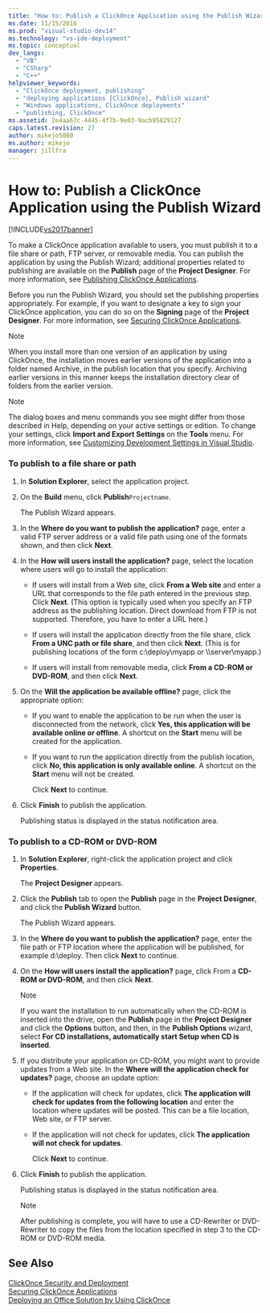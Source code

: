 ```yaml
---
title: "How to: Publish a ClickOnce Application using the Publish Wizard | Microsoft Docs"
ms.date: 11/15/2016
ms.prod: "visual-studio-dev14"
ms.technology: "vs-ide-deployment"
ms.topic: conceptual
dev_langs: 
  - "VB"
  - "CSharp"
  - "C++"
helpviewer_keywords: 
  - "ClickOnce deployment, publishing"
  - "deploying applications [ClickOnce], Publish wizard"
  - "Windows applications, ClickOnce deployments"
  - "publishing, ClickOnce"
ms.assetid: 2e4aa67c-4445-4f7b-9e03-9acb95829127
caps.latest.revision: 27
author: mikejo5000
ms.author: mikejo
manager: jillfra
---
```

# How to: Publish a ClickOnce Application using the Publish Wizard
[!INCLUDE[vs2017banner](../includes/vs2017banner.md)]

To make a ClickOnce application available to users, you must publish it to a file share or path, FTP server, or removable media. You can publish the application by using the Publish Wizard; additional properties related to publishing are available on the **Publish** page of the **Project Designer**. For more information, see [Publishing ClickOnce Applications](../deployment/publishing-clickonce-applications.md).  
  
 Before you run the Publish Wizard, you should set the publishing properties appropriately. For example, if you want to designate a key to sign your ClickOnce application, you can do so on the **Signing** page of the **Project Designer**. For more information, see [Securing ClickOnce Applications](../deployment/securing-clickonce-applications.md).  
  
> [!NOTE]
> When you install more than one version of an application by using ClickOnce, the installation moves earlier versions of the application into a folder named Archive, in the publish location that you specify. Archiving earlier versions in this manner keeps the installation directory clear of folders from the earlier version.  
  
> [!NOTE]
> The dialog boxes and menu commands you see might differ from those described in Help, depending on your active settings or edition. To change your settings, click **Import and Export Settings** on the **Tools** menu. For more information, see [Customizing Development Settings in Visual Studio](http://msdn.microsoft.com/22c4debb-4e31-47a8-8f19-16f328d7dcd3).  
  
### To publish to a file share or path  
  
1. In **Solution Explorer**, select the application project.  
  
2. On the **Build** menu, click **Publish**`Projectname`.  
  
    The Publish Wizard appears.  
  
3. In the **Where do you want to publish the application?** page, enter a valid FTP server address or a valid file path using one of the formats shown, and then click **Next**.  
  
4. In the **How will users install the application?** page, select the location where users will go to install the application:  
  
   - If users will install from a Web site, click **From a Web site** and enter a URL that corresponds to the file path entered in the previous step. Click **Next**. (This option is typically used when you specify an FTP address as the publishing location. Direct download from FTP is not supported. Therefore, you have to enter a URL here.)  
  
   - If users will install the application directly from the file share, click **From a UNC path or file share**, and then click **Next**. (This is for publishing locations of the form c:\deploy\myapp or \\\server\myapp.)  
  
   - If users will install from removable media, click **From a CD-ROM or DVD-ROM**, and then click **Next**.  
  
5. On the **Will the application be available offline?** page, click the appropriate option:  
  
   - If you want to enable the application to be run when the user is disconnected from the network, click **Yes, this application will be available online or offline**. A shortcut on the **Start** menu will be created for the application.  
  
   - If you want to run the application directly from the publish location, click **No, this application is only available online**. A shortcut on the **Start** menu will not be created.  
  
     Click **Next** to continue.  
  
6. Click **Finish** to publish the application.  
  
    Publishing status is displayed in the status notification area.  
  
### To publish to a CD-ROM or DVD-ROM  
  
1. In **Solution Explorer**, right-click the application project and click **Properties**.  
  
    The **Project Designer** appears.  
  
2. Click the **Publish** tab to open the **Publish** page in the **Project Designer**, and click the **Publish Wizard** button.  
  
    The Publish Wizard appears.  
  
3. In the **Where do you want to publish the application?** page, enter the file path or FTP location where the application will be published, for example d:\deploy. Then click **Next** to continue.  
  
4. On the **How will users install the application?** page, click From a **CD-ROM or DVD-ROM**, and then click **Next**.  
  
   > [!NOTE]
   > If you want the installation to run automatically when the CD-ROM is inserted into the drive, open the **Publish** page in the **Project Designer** and click the **Options** button, and then, in the **Publish Options** wizard, select **For CD installations, automatically start Setup when CD is inserted**.  
  
5. If you distribute your application on CD-ROM, you might want to provide updates from a Web site. In the **Where will the application check for updates?** page, choose an update option:  
  
   - If the application will check for updates, click **The application will check for updates from the following location** and enter the location where updates will be posted. This can be a file location, Web site, or FTP server.  
  
   - If the application will not check for updates, click **The application will not check for updates**.  
  
     Click **Next** to continue.  
  
6. Click **Finish** to publish the application.  
  
    Publishing status is displayed in the status notification area.  
  
   > [!NOTE]
   > After publishing is complete, you will have to use a CD-Rewriter or DVD-Rewriter to copy the files from the location specified in step 3 to the CD-ROM or DVD-ROM media.  
  
## See Also  
 [ClickOnce Security and Deployment](../deployment/clickonce-security-and-deployment.md)   
 [Securing ClickOnce Applications](../deployment/securing-clickonce-applications.md)   
 [Deploying an Office Solution by Using ClickOnce](http://msdn.microsoft.com/library/feb516b3-5e4d-449a-9fd2-347d08d90252)
